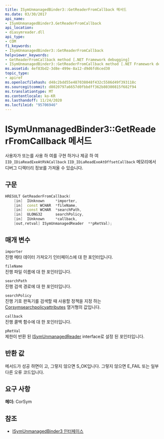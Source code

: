 ```yaml
---
title: ISymUnmanagedBinder3::GetReaderFromCallback 메서드
ms.date: 03/30/2017
api_name:
- ISymUnmanagedBinder3.GetReaderFromCallback
api_location:
- diasymreader.dll
api_type:
- COM
f1_keywords:
- ISymUnmanagedBinder3::GetReaderFromCallback
helpviewer_keywords:
- GetReaderFromCallback method [.NET Framework debugging]
- ISymUnmanagedBinder3::GetReaderFromCallback method [.NET Framework debugging]
ms.assetid: 4ef83bd2-3d8e-499e-8a12-d9d6fd6ced30
topic_type:
- apiref
ms.openlocfilehash: d48c2bdd55e487038048f432c5586d49f393118c
ms.sourcegitcommit: d8020797a6657d0fbbdff362b80300815f682f94
ms.translationtype: MT
ms.contentlocale: ko-KR
ms.lasthandoff: 11/24/2020
ms.locfileid: "95706946"
---
```

# <a name="isymunmanagedbinder3getreaderfromcallback-method"></a>ISymUnmanagedBinder3::GetReaderFromCallback 메서드

사용자가 또는를 사용 하 여를 구현 하거나 제공 하 여 `IID_IDiaReadExeAtRVACallback` `IID_IDiaReadExeAtOffsetCallback` 메모리에서 디버그 디렉터리 정보를 가져올 수 있습니다.  
  
## <a name="syntax"></a>구문  
  
```cpp  
HRESULT GetReaderFromCallback(  
    [in]  IUnknown     *importer,  
    [in]  const WCHAR  *fileName,  
    [in]  const WCHAR  *searchPath,  
    [in]  ULONG32      searchPolicy,  
    [in]  IUnknown     *callback,  
    [out,retval] ISymUnmanagedReader  **pRetVal);  
```  
  
## <a name="parameters"></a>매개 변수  

 `importer`  
 진행 메타 데이터 가져오기 인터페이스에 대 한 포인터입니다.  
  
 `fileName`  
 진행 파일 이름에 대 한 포인터입니다.  
  
 `searchPath`  
 진행 검색 경로에 대 한 포인터입니다.  
  
 `searchPolicy`  
 진행 기호 판독기를 검색할 때 사용할 정책을 지정 하는 [Corsymsearchpolicyattributes](corsymsearchpolicyattributes-enumeration.md) 열거형의 값입니다.  
  
 `callback`  
 진행 콜백 함수에 대 한 포인터입니다.  
  
 `pRetVal`  
 제한이 반환 된 [ISymUnmanagedReader](isymunmanagedreader-interface.md) interface로 설정 된 포인터입니다.  
  
## <a name="return-value"></a>반환 값  

 메서드가 성공 하면이 고, 그렇지 않으면 S_OK입니다. 그렇지 않으면 E_FAIL 또는 일부 다른 오류 코드입니다.  
  
## <a name="requirements"></a>요구 사항  

 **헤더:** CorSym  
  
## <a name="see-also"></a>참조

- [ISymUnmanagedBinder3 인터페이스](isymunmanagedbinder3-interface.md)
